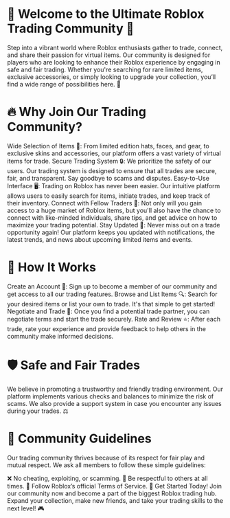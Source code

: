 # 🎉 Welcome to the Ultimate Roblox Trading Community 🚀
Step into a vibrant world where Roblox enthusiasts gather to trade, connect, and share their passion for virtual items. Our community is designed for players who are looking to enhance their Roblox experience by engaging in safe and fair trading. Whether you're searching for rare limited items, exclusive accessories, or simply looking to upgrade your collection, you’ll find a wide range of possibilities here. 🌟

# 🔥 Why Join Our Trading Community?
Wide Selection of Items 🎩: From limited edition hats, faces, and gear, to exclusive skins and accessories, our platform offers a vast variety of virtual items for trade.
Secure Trading System 🔒: We prioritize the safety of our users. Our trading system is designed to ensure that all trades are secure, fair, and transparent. Say goodbye to scams and disputes.
Easy-to-Use Interface 🖥️: Trading on Roblox has never been easier. Our intuitive platform allows users to easily search for items, initiate trades, and keep track of their inventory.
Connect with Fellow Traders 🤝: Not only will you gain access to a huge market of Roblox items, but you'll also have the chance to connect with like-minded individuals, share tips, and get advice on how to maximize your trading potential.
Stay Updated 📲: Never miss out on a trade opportunity again! Our platform keeps you updated with notifications, the latest trends, and news about upcoming limited items and events.
# 🔧 How It Works
Create an Account 📝: Sign up to become a member of our community and get access to all our trading features.
Browse and List Items 🔍: Search for your desired items or list your own to trade. It's that simple to get started!
Negotiate and Trade 💬: Once you find a potential trade partner, you can negotiate terms and start the trade securely.
Rate and Review ⭐: After each trade, rate your experience and provide feedback to help others in the community make informed decisions.
# 🛡️ Safe and Fair Trades
We believe in promoting a trustworthy and friendly trading environment. Our platform implements various checks and balances to minimize the risk of scams. We also provide a support system in case you encounter any issues during your trades. ⚖️

# 📜 Community Guidelines
Our trading community thrives because of its respect for fair play and mutual respect. We ask all members to follow these simple guidelines:

❌ No cheating, exploiting, or scamming.
🤗 Be respectful to others at all times.
📜 Follow Roblox’s official Terms of Service.
🚀 Get Started Today!
Join our community now and become a part of the biggest Roblox trading hub. Expand your collection, make new friends, and take your trading skills to the next level! 🎮
